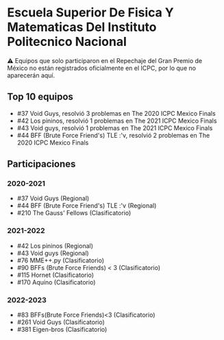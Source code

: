 # Escuela Superior De Fisica Y Matematicas Del Instituto Politecnico Nacional

:warning: Equipos que solo participaron en el Repechaje del Gran Premio de México no están registrados oficialmente en el ICPC, por lo que no aparecerán aquí.

## Top 10 equipos

- #37 Void Guys, resolvió 3 problemas en The 2020 ICPC Mexico Finals
- #42 Los pininos, resolvió 1 problemas en The 2021 ICPC Mexico Finals
- #43 Void guys, resolvió 1 problemas en The 2021 ICPC Mexico Finals
- #44 BFF (Brute Force Friend's) TLE :'v, resolvió 2 problemas en The 2020 ICPC Mexico Finals

## Participaciones

### 2020-2021

- #37 Void Guys (Regional)
- #44 BFF (Brute Force Friend's) TLE :'v (Regional)
- #210 The Gauss' Fellows (Clasificatorio)

### 2021-2022

- #42 Los pininos (Regional)
- #43 Void guys (Regional)
- #76 MME++.py (Clasificatorio)
- #90 BFFs (Brute Force Friends) < 3 (Clasificatorio)
- #115 Hornet (Clasificatorio)
- #170 Aquíno (Clasificatorio)

### 2022-2023

- #83 BFFs(Brute Force Friends)<3 (Clasificatorio)
- #261 Void Guys (Clasificatorio)
- #381 Eigen-bros (Clasificatorio)




